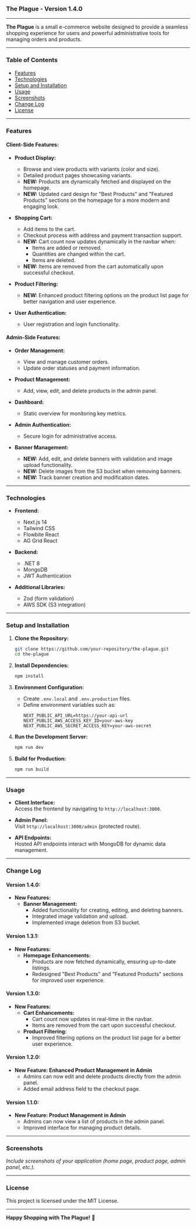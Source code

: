 ### The Plague - Version 1.4.0

---

**The Plague** is a small e-commerce website designed to provide a seamless shopping experience for users and powerful administrative tools for managing orders and products.

---

### Table of Contents

- [Features](#features)
- [Technologies](#technologies)
- [Setup and Installation](#setup-and-installation)
- [Usage](#usage)
- [Screenshots](#screenshots)
- [Change Log](#change-log)
- [License](#license)

---

### Features

#### **Client-Side Features:**

- **Product Display:**

  - Browse and view products with variants (color and size).
  - Detailed product pages showcasing variants.
  - **NEW:** Products are dynamically fetched and displayed on the homepage.
  - **NEW:** Updated card design for "Best Products" and "Featured Products" sections on the homepage for a more modern and engaging look.

- **Shopping Cart:**

  - Add items to the cart.
  - Checkout process with address and payment transaction support.
  - **NEW:** Cart count now updates dynamically in the navbar when:
    - Items are added or removed.
    - Quantities are changed within the cart.
    - Items are deleted.
  - **NEW:** Items are removed from the cart automatically upon successful checkout.

- **Product Filtering:**

  - **NEW:** Enhanced product filtering options on the product list page for better navigation and user experience.

- **User Authentication:**
  - User registration and login functionality.

#### **Admin-Side Features:**

- **Order Management:**

  - View and manage customer orders.
  - Update order statuses and payment information.

- **Product Management:**

  - Add, view, edit, and delete products in the admin panel.

- **Dashboard:**

  - Static overview for monitoring key metrics.

- **Admin Authentication:**

  - Secure login for administrative access.

- **Banner Management:**

  - **NEW:** Add, edit, and delete banners with validation and image upload functionality.
  - **NEW:** Delete images from the S3 bucket when removing banners.
  - **NEW:** Track banner creation and modification dates.

---

### Technologies

- **Frontend:**

  - Next.js 14
  - Tailwind CSS
  - Flowbite React
  - AG Grid React

- **Backend:**

  - .NET 8
  - MongoDB
  - JWT Authentication

- **Additional Libraries:**
  - Zod (form validation)
  - AWS SDK (S3 integration)

---

### Setup and Installation

1. **Clone the Repository:**

   ```bash
   git clone https://github.com/your-repository/the-plague.git
   cd the-plague
   ```

2. **Install Dependencies:**

   ```bash
   npm install
   ```

3. **Environment Configuration:**

   - Create `.env.local` and `.env.production` files.
   - Define environment variables such as:
     ```plaintext
     NEXT_PUBLIC_API_URL=https://your-api-url
     NEXT_PUBLIC_AWS_ACCESS_KEY_ID=your-aws-key
     NEXT_PUBLIC_AWS_SECRET_ACCESS_KEY=your-aws-secret
     ```

4. **Run the Development Server:**

   ```bash
   npm run dev
   ```

5. **Build for Production:**
   ```bash
   npm run build
   ```

---

### Usage

- **Client Interface:**  
  Access the frontend by navigating to `http://localhost:3000`.

- **Admin Panel:**  
  Visit `http://localhost:3000/admin` (protected route).

- **API Endpoints:**  
  Hosted API endpoints interact with MongoDB for dynamic data management.

---

### Change Log

#### **Version 1.4.0:**

- **New Features:**
  - **Banner Management:**
    - Added functionality for creating, editing, and deleting banners.
    - Integrated image validation and upload.
    - Implemented image deletion from S3 bucket.

#### **Version 1.3.1:**

- **New Features:**
  - **Homepage Enhancements:**
    - Products are now fetched dynamically, ensuring up-to-date listings.
    - Redesigned "Best Products" and "Featured Products" sections for improved user experience.

#### **Version 1.3.0:**

- **New Features:**
  - **Cart Enhancements:**
    - Cart count now updates in real-time in the navbar.
    - Items are removed from the cart upon successful checkout.
  - **Product Filtering:**
    - Improved filtering options on the product list page for a better user experience.

#### **Version 1.2.0:**

- **New Feature: Enhanced Product Management in Admin**
  - Admins can now edit and delete products directly from the admin panel.
  - Added email address field to the checkout page.

#### **Version 1.1.0:**

- **New Feature: Product Management in Admin**
  - Admins can now view a list of products in the admin panel.
  - Improved interface for managing product details.

---

### Screenshots

_Include screenshots of your application (home page, product page, admin panel, etc.)._

---

### License

This project is licensed under the MIT License.

---

**Happy Shopping with The Plague!** 🛒
